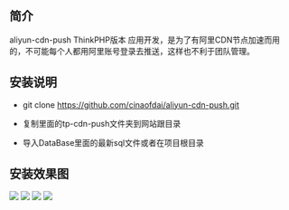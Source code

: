 ﻿## 简介

aliyun-cdn-push  ThinkPHP版本
应用开发，是为了有阿里CDN节点加速而用的，不可能每个人都用阿里账号登录去推送，这样也不利于团队管理。

## 安装说明

*  git clone https://github.com/cinaofdai/aliyun-cdn-push.git

*  复制里面的tp-cdn-push文件夹到网站跟目录

*  导入DataBase里面的最新sql文件或者在项目根目录

## 安装效果图

![](http://www.thinkphp.cn/Uploads/editor/2017-07-06/595dfa18096d6.png)
![](http://www.thinkphp.cn/Uploads/editor/2017-07-06/595dfa1862294.png)
![](http://www.thinkphp.cn/Uploads/editor/2017-07-06/595dfa18ae3a8.png)
![](http://www.thinkphp.cn/Uploads/editor/2017-07-06/595dfa197a454.png)


